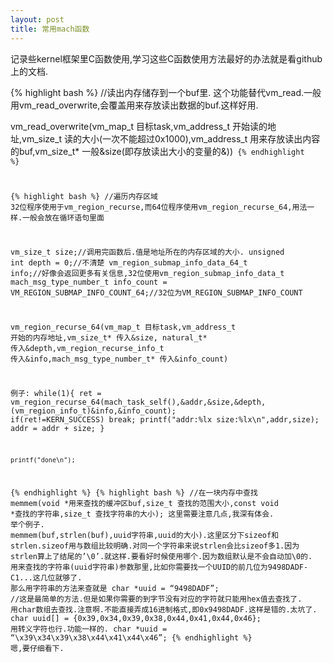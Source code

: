 ```yaml
---
layout: post
title: 常用mach函数
---
```


记录些kernel框架里C函数使用,学习这些C函数使用方法最好的办法就是看github上的文档.

{% highlight bash %}
//读出内存储存到一个buf里.
这个功能替代vm_read.一般用vm_read_overwrite,会覆盖用来存放读出数据的buf.这样好用.

vm_read_overwrite(vm_map_t 目标task,vm_address_t 开始读的地址,vm_size_t 读的大小(一次不能超过0x1000),vm_address_t 用来存放读出内容的buf,vm_size_t* 一般&size(即存放读出大小的变量的&))<code/>
{% endhighlight %}

{% highlight bash %}
//遍历内存区域
32位程序使用于vm_region_recurse,而64位程序使用vm_region_recurse_64,用法一样.一般会放在循环语句里面



vm_size_t size;//调用完函数后.值是地址所在的内存区域的大小.
unsigned int depth = 0;//不清楚
vm_region_submap_info_data_64_t info;//好像会返回更多有关信息,32位使用vm_region_submap_info_data_t
mach_msg_type_number_t info_count = VM_REGION_SUBMAP_INFO_COUNT_64;//32位为VM_REGION_SUBMAP_INFO_COUNT

vm_region_recurse_64(vm_map_t 目标task,vm_address_t 开始的内存地址,vm_size_t* 传入&size, natural_t* 传入&depth,vm_region_recurse_info_t 传入&info,mach_msg_type_number_t* 传入&info_count)

例子:
while(1){
        ret = vm_region_recurse_64(mach_task_self(),&addr,&size,&depth,(vm_region_info_t)&info,&info_count);
        if(ret!=KERN_SUCCESS)
            break;
        printf("addr:%lx size:%lx\n",addr,size);
        addr = addr + size;
    }
    
    printf("done\n");
{% endhighlight %}
{% highlight bash %}
//在一块内存中查找
memmem(void *用来查找的缓冲区buf,size_t 查找的范围大小,const void *查找的字符串,size_t 查找字符串的大小);
这里需要注意几点,我深有体会.
举个例子.
memmem(buf,strlen(buf),uuid字符串,uuid的大小).这里区分下sizeof和strlen.sizeof用与数组比较明确.对同一个字符串来说strlen会比sizeof多1.因为strlen算上了结尾的’\0’.就这样.要看好时候使用哪个.因为数组默认是不会自动加\0的.
用来查找的字符串(uuid字符串)参数那里,比如你需要找一个UUID的前几位为9498DADF-C1...这几位就够了.
那么用字符串的方法来查就是
char *uuid = “9498DADF”; //这是最简单的方法.但是如果你需要的到字节没有对应的字符就只能用hex值去查找了.
用char数组去查找.注意啊.不能直接弄成16进制格式,即0x9498DADF.这样是错的.太坑了.
char uuid[] = {0x39,0x34,0x39,0x38,0x44,0x41,0x44,0x46};
用转义字符也行.功能一样的.
char *uuid = “\x39\x34\x39\x38\x44\x41\x44\x46”;
{% endhighlight %}
嗯,要仔细看下.


